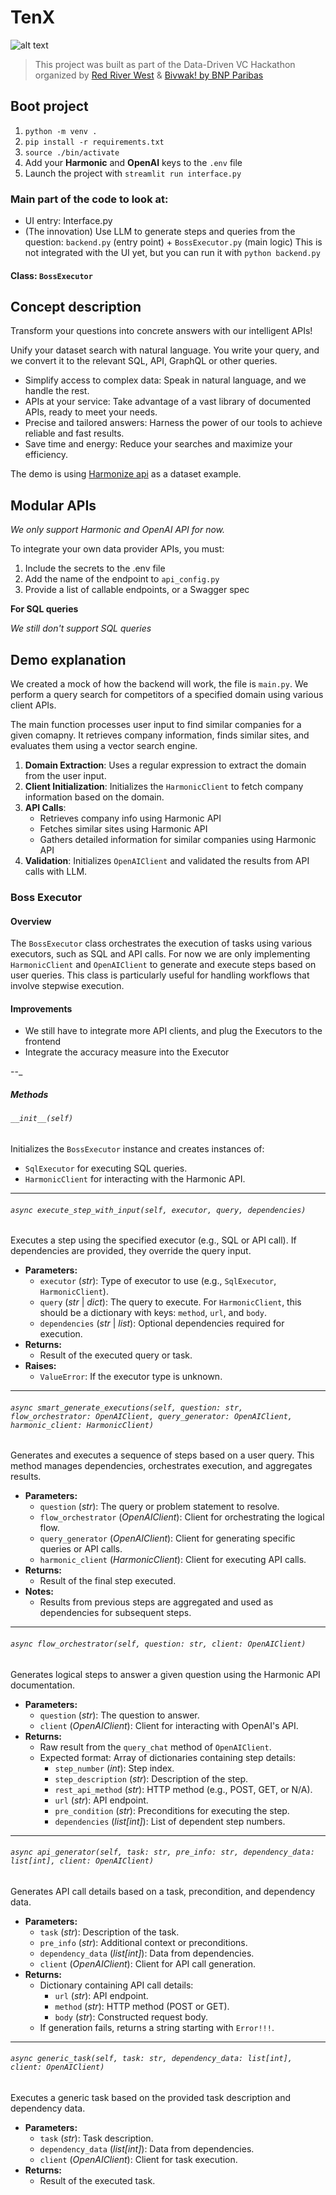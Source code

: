 # TenX

![alt text](https://i.imgur.com/O8vZHPM.png)

> This project was built as part of the Data-Driven VC Hackathon organized by [Red River West](https://redriverwest.com) & [Bivwak! by BNP Paribas](https://bivwak.bnpparibas/)

## Boot project
1. `python -m venv .`
2. `pip install -r requirements.txt`
3. `source ./bin/activate`
4. Add your **Harmonic** and **OpenAI** keys to the `.env` file
5. Launch the project with `streamlit run interface.py`

### Main part of the code to look at:
- UI entry: Interface.py
- (The innovation) Use LLM to generate steps and queries from the question: `backend.py` (entry point) + `BossExecutor.py` (main logic)
This is not integrated with the UI yet, but you can run it with `python backend.py`

#### Class: `BossExecutor`

## Concept description

Transform your questions into concrete answers with our intelligent APIs!

Unify your dataset search with natural language. You write your query, and we convert it to 
the relevant SQL, API, GraphQL or other queries.

- Simplify access to complex data: Speak in natural language, and we handle the rest.
- APIs at your service: Take advantage of a vast library of documented APIs, ready to meet your needs.
- Precise and tailored answers: Harness the power of our tools to achieve reliable and fast results.
- Save time and energy: Reduce your searches and maximize your efficiency.

The demo is using [Harmonize api](https://console.harmonic.ai/docs/api-reference/fetch) 
as a dataset example.

## Modular APIs

*We only support Harmonic and OpenAI API for now.*

To integrate your own data provider APIs, you must:
1. Include the secrets to the .env file
2. Add the name of the endpoint to `api_config.py`
3. Provide a list of callable endpoints, or a Swagger spec

**For SQL queries**

*We still don't support SQL queries*

## Demo explanation

We created a mock of how the backend will work, the file is `main.py`.
We perform a query search for competitors of a specified domain using various client APIs.

The main function processes user input to find similar companies for a given comapny. It retrieves company information, finds similar sites, and evaluates them using a vector search engine.

1. **Domain Extraction**: Uses a regular expression to extract the domain from the user input.
2. **Client Initialization**: Initializes the `HarmonicClient` to fetch company information based on the domain.
3. **API Calls**:
    - Retrieves company info using Harmonic API
    - Fetches similar sites using Harmonic API
    - Gathers detailed information for similar companies using Harmonic API
4. **Validation**: Initializes `OpenAIClient` and validated the results from API calls with LLM.

### Boss Executor

#### Overview
The `BossExecutor` class orchestrates the execution of tasks using various executors, such as SQL and API calls. For now we are only implementing `HarmonicClient` and `OpenAIClient` to generate and execute steps based on user queries. This class is particularly useful for handling workflows that involve stepwise execution.

#### Improvements
- We still have to integrate more API clients, and plug the Executors to the frontend
- Integrate the accuracy measure into the Executor

--_

##### Methods

###### `__init__(self)`
Initializes the `BossExecutor` instance and creates instances of:
- `SqlExecutor` for executing SQL queries.
- `HarmonicClient` for interacting with the Harmonic API.

---

###### `async execute_step_with_input(self, executor, query, dependencies)`
Executes a step using the specified executor (e.g., SQL or API call). If dependencies are provided, they override the query input.

- **Parameters:**
  - `executor` (*str*): Type of executor to use (e.g., `SqlExecutor`, `HarmonicClient`).
  - `query` (*str* | *dict*): The query to execute. For `HarmonicClient`, this should be a dictionary with keys: `method`, `url`, and `body`.
  - `dependencies` (*str* | *list*): Optional dependencies required for execution.
- **Returns:**
  - Result of the executed query or task.
- **Raises:**
  - `ValueError`: If the executor type is unknown.

---

###### `async smart_generate_executions(self, question: str, flow_orchestrator: OpenAIClient, query_generator: OpenAIClient, harmonic_client: HarmonicClient)`
Generates and executes a sequence of steps based on a user query. This method manages dependencies, orchestrates execution, and aggregates results.

- **Parameters:**
  - `question` (*str*): The query or problem statement to resolve.
  - `flow_orchestrator` (*OpenAIClient*): Client for orchestrating the logical flow.
  - `query_generator` (*OpenAIClient*): Client for generating specific queries or API calls.
  - `harmonic_client` (*HarmonicClient*): Client for executing API calls.
- **Returns:**
  - Result of the final step executed.
- **Notes:**
  - Results from previous steps are aggregated and used as dependencies for subsequent steps.

---

###### `async flow_orchestrator(self, question: str, client: OpenAIClient)`
Generates logical steps to answer a given question using the Harmonic API documentation.

- **Parameters:**
  - `question` (*str*): The question to answer.
  - `client` (*OpenAIClient*): Client for interacting with OpenAI's API.
- **Returns:**
  - Raw result from the `query_chat` method of `OpenAIClient`.
  - Expected format: Array of dictionaries containing step details:
    - `step_number` (*int*): Step index.
    - `step_description` (*str*): Description of the step.
    - `rest_api_method` (*str*): HTTP method (e.g., POST, GET, or N/A).
    - `url` (*str*): API endpoint.
    - `pre_condition` (*str*): Preconditions for executing the step.
    - `dependencies` (*list[int]*): List of dependent step numbers.

---

###### `async api_generator(self, task: str, pre_info: str, dependency_data: list[int], client: OpenAIClient)`
Generates API call details based on a task, precondition, and dependency data.

- **Parameters:**
  - `task` (*str*): Description of the task.
  - `pre_info` (*str*): Additional context or preconditions.
  - `dependency_data` (*list[int]*): Data from dependencies.
  - `client` (*OpenAIClient*): Client for API call generation.
- **Returns:**
  - Dictionary containing API call details:
    - `url` (*str*): API endpoint.
    - `method` (*str*): HTTP method (POST or GET).
    - `body` (*str*): Constructed request body.
  - If generation fails, returns a string starting with `Error!!!`.

---

###### `async generic_task(self, task: str, dependency_data: list[int], client: OpenAIClient)`
Executes a generic task based on the provided task description and dependency data.

- **Parameters:**
  - `task` (*str*): Task description.
  - `dependency_data` (*list[int]*): Data from dependencies.
  - `client` (*OpenAIClient*): Client for task execution.
- **Returns:**
  - Result of the executed task.
